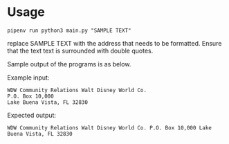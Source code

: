 # Usage
	pipenv run python3 main.py "SAMPLE TEXT"

replace SAMPLE TEXT with the address that needs to be formatted. Ensure that the text text is surrounded
with double quotes.

Sample output of the programs is as below.

Example input:

	WDW Community Relations Walt Disney World Co.
	P.O. Box 10,000
	Lake Buena Vista, FL 32830

Expected output:
	
	WDW Community Relations Walt Disney World Co. P.O. Box 10,000 Lake Buena Vista, FL 32830
